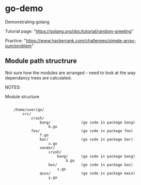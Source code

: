 # go-demo

Demonstrating golang

Tutorial page: "https://golang.org/doc/tutorial/random-greeting"

Practice: "https://www.hackerrank.com/challenges/simple-array-sum/problem"

## Module path structrure

Not sure how the modules are arranged - need to look at the way dependancy trees are calculated.

NOTES:

Module structure

```text

    /home/user/go/
        src/
            crash/
                bang/              (go code in package bang)
                    b.go
            foo/                   (go code in package foo)
                f.go
                bar/               (go code in package bar)
                    x.go
                vendor/
                    crash/
                        bang/      (go code in package bang)
                            b.go
                    baz/           (go code in package baz)
                        z.go
                quux/              (go code in package main)
                    y.go

```
